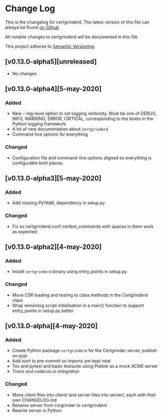 # Change Log
This is the changelog for certgrinderd. The latest version of this file can always be found [on Github](https://github.com/tykling/certgrinder/blob/master/server/CHANGELOG.md)

All notable changes to certgrinderd will be documented in this file.

This project adheres to [Semantic Versioning](http://semver.org/).

## [v0.13.0-alpha5][unreleased]
- No changes


## [v0.13.0-alpha4][5-may-2020]
### Added
- New --log-level option to set logging verbosity. Must be one of DEBUG, INFO, WARNING, ERROR, CRITICAL, corresponding to the levels in the Python logging framework.
- A lot of new documentation about `certgrinderd`
- Command-line options for everything

### Changed
- Configuration file and command-line options aligned so everything is configurable both places.


## [v0.13.0-alpha3][5-may-2020]
### Added
- Add missing PyYAML dependency in setup.py

### Changed
- Fix so certgrinderd.conf certbot_commands with spaces in them work as expected


## [v0.13.0-alpha2][4-may-2020]
### Added
- Install `certgrinderd` binary using entry_points in setup.py

### Changed
- Move CSR loading and testing to class methods in the Certgrinderd class
- Wrap remaining script initialisation in a main() function to support entry_points in setup.py better


## [v0.13.0-alpha][4-may-2020]
### Added
- Create Python package `certgrinderd` for the Certgrinder server, publish on pypi
- Add isort to pre-commit so imports are kept neat
- Tox and pytest and basic testsuite using Pebble as a mock ACME server
- Travis and codecov.io integration

### Changed
- Move client files into client/ and server files into server/, each with their own CHANGELOG.md
- Rename server from csrgrinder to certgrinderd
- Rewrite server in Python

